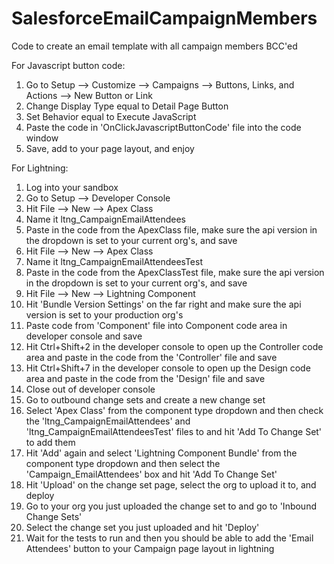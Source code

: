 # SalesforceEmailCampaignMembers  
Code to create an email template with all campaign members BCC'ed  
  
For Javascript button code:  
1. Go to Setup --> Customize --> Campaigns --> Buttons, Links, and Actions --> New Button or Link  
2. Change Display Type equal to Detail Page Button  
3. Set Behavior equal to Execute JavaScript  
4. Paste the code in 'OnClickJavascriptButtonCode' file into the code window  
5. Save, add to your page layout, and enjoy  

For Lightning:
1. Log into your sandbox
2. Go to Setup --> Developer Console
3. Hit File --> New --> Apex Class
4. Name it ltng_CampaignEmailAttendees
5. Paste in the code from the ApexClass file, make sure the api version in the dropdown is set to your current org's, and save
6. Hit File --> New --> Apex Class
7. Name it ltng_CampaignEmailAttendeesTest
8. Paste in the code from the ApexClassTest file, make sure the api version in the dropdown is set to your current org's, and save
9. Hit File --> New --> Lightning Component
10. Hit 'Bundle Version Settings' on the far right and make sure the api version is set to your production org's
11. Paste code from 'Component' file into Component code area in developer console and save
12. Hit Ctrl+Shift+2 in the developer console to open up the Controller code area and paste in the code from the 'Controller' file and save
13. Hit Ctrl+Shift+7 in the developer console to open up the Design code area and paste in the code from the 'Design' file and save
14. Close out of developer console
15. Go to outbound change sets and create a new change set
16. Select 'Apex Class' from the component type dropdown and then check the 'ltng_CampaignEmailAttendees' and 'ltng_CampaignEmailAttendeesTest' files to and hit 'Add To Change Set' to add them
17. Hit 'Add' again and select 'Lightning Component Bundle' from the component type dropdown and then select the 'Campaign_EmailAttendees' box and hit 'Add To Change Set'
18. Hit 'Upload' on the change set page, select the org to upload it to, and deploy
19. Go to your org you just uploaded the change set to and go to 'Inbound Change Sets'
20. Select the change set you just uploaded and hit 'Deploy'
21. Wait for the tests to run and then you should be able to add the 'Email Attendees' button to your Campaign page layout in lightning
